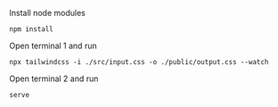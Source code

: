 Install node modules

```
npm install
```

Open terminal 1 and run

```
npx tailwindcss -i ./src/input.css -o ./public/output.css --watch
```

Open terminal 2 and run

```
serve
```
